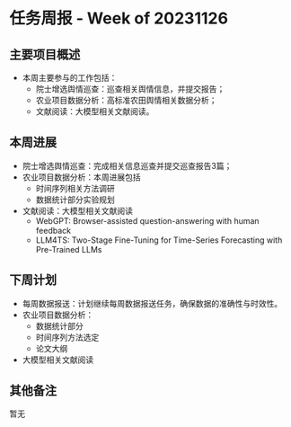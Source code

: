 # 任务周报 - Week of 20231126


## 主要项目概述
- 本周主要参与的工作包括：
	- 院士增选舆情巡查：巡查相关舆情信息，并提交报告；
	- 农业项目数据分析：高标准农田舆情相关数据分析；
	- 文献阅读：大模型相关文献阅读。


## 本周进展
- 院士增选舆情巡查：完成相关信息巡查并提交巡查报告3篇；
- 农业项目数据分析：本周进展包括
	- 时间序列相关方法调研
	- 数据统计部分实验规划
- 文献阅读：大模型相关文献阅读
	- WebGPT: Browser-assisted question-answering with human feedback
	- LLM4TS: Two-Stage Fine-Tuning for Time-Series Forecasting with Pre-Trained LLMs

## 下周计划
- 每周数据报送：计划继续每周数据报送任务，确保数据的准确性与时效性。
- 农业项目数据分析：
	- 数据统计部分
	- 时间序列方法选定
	- 论文大纲
- 大模型相关文献阅读


## 其他备注
暂无